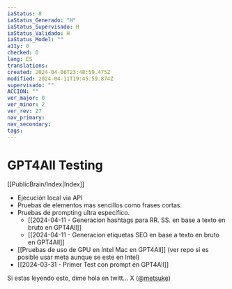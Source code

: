 ```yaml
---
iaStatus: 8
iaStatus_Generado: "H"
iaStatus_Supervisado: H
iaStatus_Validado: H
iaStatus_Model: ""
a11y: 0
checked: 0
lang: ES
translations: 
created: 2024-04-06T23:48:59.475Z
modified: 2024-04-11T19:45:59.874Z
supervisado: ""
ACCION: ""
ver_major: 0
ver_minor: 2
ver_rev: 27
nav_primary: 
nav_secondary: 
tags:
---
```

# GPT4All Testing

[[PublicBrain/Index|Index]]

 * Ejecución local via API
 * Pruebas de elementos mas sencillos como frases cortas.
 * Pruebas de prompting ultra específico.
	 * [[2024-04-11 - Generacion hashtags para RR. SS. en base a texto en bruto en GPT4All]]
	 * [[2024-04-11 - Generacion etiquetas SEO en base a texto en bruto en GPT4All]]
 * [[Pruebas de uso de GPU en Intel Mac en GPT4All]] (ver repo si es posible usar meta aunque se este en Intel)
 * [[2024-03-31 - Primer Test con prompt en GPT4All]]

Si estas leyendo esto, dime hola en twitt... X ([@metsuke](https://twitter.com/metsuke))

